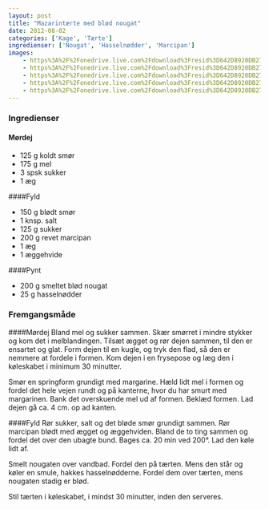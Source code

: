 ```yaml
---
layout: post
title: "Mazarintærte med blød nougat"
date: 2012-08-02
categories: ['Kage', 'Tærte']
ingredienser: ['Nougat', 'Hasselnødder', 'Marcipan']
images:
    - https%3A%2F%2Fonedrive.live.com%2Fdownload%3Fresid%3D642D8920DB2784EE!126830
    - https%3A%2F%2Fonedrive.live.com%2Fdownload%3Fresid%3D642D8920DB2784EE!126835
    - https%3A%2F%2Fonedrive.live.com%2Fdownload%3Fresid%3D642D8920DB2784EE!126516
    - https%3A%2F%2Fonedrive.live.com%2Fdownload%3Fresid%3D642D8920DB2784EE!126510
    - https%3A%2F%2Fonedrive.live.com%2Fdownload%3Fresid%3D642D8920DB2784EE!126518
---
```


### Ingredienser
#### Mørdej
-   125 g koldt smør
-   175 g mel
-   3 spsk sukker
-   1 æg

####Fyld
-   150 g blødt smør
-   1 knsp. salt
-   125 g sukker
-   200 g revet marcipan
-   1 æg 
-   1 æggehvide

####Pynt
-   200 g smeltet blød nougat
-   25 g hasselnødder

### Fremgangsmåde
####Mørdej
Bland mel og sukker sammen. Skær smørret i mindre stykker og kom det i melblandingen. Tilsæt ægget og rør dejen sammen, til den er ensartet og glat.
Form dejen til en kugle, og tryk den flad, så den er nemmere at fordele i formen. Kom dejen i en frysepose og læg den i køleskabet i minimum 30 minutter.

Smør en springform grundigt med margarine. Hæld lidt mel i formen og fordel det hele vejen rundt og på kanterne, hvor du har smurt med margarinen. Bank det overskuende mel ud af formen. Beklæd formen. Lad dejen gå ca. 4 cm. op ad kanten.

####Fyld
Rør sukker, salt og det bløde smør grundigt sammen. Rør marcipan blødt med ægget og æggehviden. Bland de to ting sammen og fordel det over den ubagte bund. Bages ca. 20 min ved 200&deg;. Lad den køle lidt af.

Smelt nougaten over vandbad. Fordel den på tærten. Mens den står og køler en smule, hakkes hasselnødderne. Fordel dem over tærten, mens nougaten stadig er blød.

Stil tærten i køleskabet, i mindst 30 minutter, inden den serveres.
